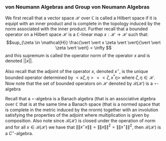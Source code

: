 ### von Neumann Algebras and Group von Neumann Algebras


We first recall that a vector space $\mathcal{H}$ over $\mathbb{C}$ is called a Hilbert space if it is equipt with an inner product and is complete in the topology induced by the norm associated with the inner product. Further recall that a bounded operator on a Hilbert space $\mathcal{H}$ is a $\mathbb{C}$-linear map $x: \mathcal{H} \rightarrow \mathcal{H}$ such that: $$sup_{\zeta \in \mathcal{H}} \frac{\vert \vert x \zeta \vert \vert}{\vert \vert \zeta \vert \vert} < \infty $$ and this supremum is called the operator norm of the operator $x$ and is denoted $\vert \vert x \vert \vert$.

Also recall that the adjoint of the operator $x$, denoted $x^{\star}$, is the unique bounded operator determined by $< x \zeta, \eta > = < \zeta, x^* \eta >$ where $\zeta, \eta \in \mathcal{H}$.  Now note that the set of bounded operators on $\mathcal{H}$ denoted by $\mathcal{B}(\mathcal{H})$ is a $\star$-algebra 

Recall that a $\star$-algebra is a Banach algebra (that is an associative algebra over $\mathbb{C}$ that is at the same time a Banach space (that is a normed space that is complete in the metric induced by the nrorm) together with an involution satisfying the properties of the adjoint where multiplication is given by composition. Also note since $\mathcal{B}(\mathcal{H})$ is closed under the operation of norm and for all $x \in \mathcal{B}(\mathcal{H})$ we have that $\| \| x^{\star} x \| \| = \| \| x \| \|^{2} = \| \| x^{\star} \| \|^2$, then $\mathcal{B}(\mathcal{H})$ is a $C^{\star}$-algebra.





































